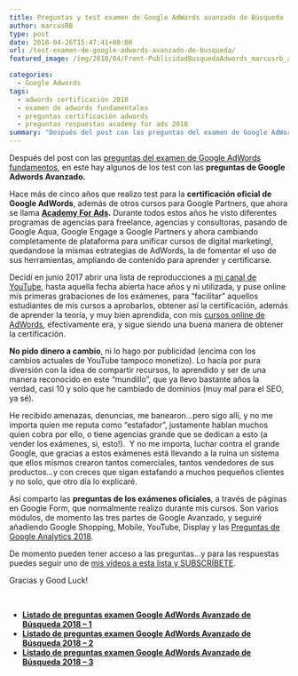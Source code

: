 ```yaml
---
title: Preguntas y test examen de Google AdWords avanzado de Búsqueda
author: marcusRB
type: post
date: 2018-04-26T15:47:41+00:00
url: /test-examen-de-google-adwords-avanzado-de-busqueda/
featured_image: /img/2018/04/Front-PublicidadBusquedaAdwords_marcusrb_abr2017-260x146.png

categories:
  - Google Adwords
tags:
  - adwords certificación 2018
  - examen de adwords fundamentales
  - preguntas certificación adwords
  - preguntas respuestas academy for ads 2018
summary: "Después del post con las preguntas del examen de Google AdWords fundamentos, en este hay algunos de los test con las preguntas de Google Adwords Avanzado."
---
```


Después del post con las [preguntas del examen de Google AdWords fundamentos][1], en este hay algunos de los test con las **preguntas de Google Adwords Avanzado.**

Hace más de cinco años que realizo test para la **certificación oficial de Google AdWords**, además de otros cursos para Google Partners, que ahora se llama **<a href="https://landing.google.com/academyforads/#?modal_active=none" target="_blank" rel="noopener">Academy For Ads</a>.** Durante todos estos años he visto diferentes programas de agencias para freelance, agencias y consultoras, pasando de Google Aqua, Google Engage a Google Partners y ahora cambiando completamente de plataforma para unificar cursos de digital marketingl, quedandose la mismas estrategias de AdWords, la de fomentar el uso de sus herramientas, ampliando de contenido para aprender y certificarse.

Decidí en junio 2017 abrir una lista de reproducciones a <a href="https://www.youtube.com/channel/UCwP4ZMmMVcXpzHLj5H3WnYw" target="_blank" rel="noopener">mi canal de YouTube</a>, hasta aquella fecha abierta hace años y ni utilizada, y puse online mis primeras grabaciones de los exámenes, para &#8220;facilitar&#8221; aquellos estudiantes de mis cursos a aprobarlos, obtener así la certificación, además de aprender la teoría, y muy bien aprendida, con mis <a href="https://www.kpischool.eu/programa-curso-online-google-adwords-avanzado.html" target="_blank" rel="noopener">cursos online de AdWords</a>, efectivamente era, y sigue siendo una buena manera de obtener la certificación.

**No pido dinero a cambio**, ni lo hago por publicidad (encima con los cambios actuales de YouTube tampoco monetizo). Lo hacía por pura diversión con la idea de compartir recursos, lo aprendido y ser de una manera reconocido en este &#8220;mundillo&#8221;, que ya llevo bastante años la verdad, casi 10 y solo que he cambiado de dominios (muy mal para el SEO, ya sé).

He recibido amenazas, denuncias, me banearon&#8230;pero sigo allí, y no me importa quien me reputa como &#8220;estafador&#8221;, justamente hablan muchos quien cobra por ello, o tiene agencias grande que se dedican a esto (a vender los exámenes, si, esto!).  Y no me importa, luchar contra el grande Google, que gracias a estos exámenes está llevando a la ruina un sistema que ellos mismos crearon tantos comerciales, tantos vendedores de sus productos&#8230;y con creces que sigan estafando a muchos pequeños clientes y no solo, que otro día lo explicaré.

Así comparto las **preguntas de los exámenes oficiales**, a través de páginas en Google Form, que normalmente realizo durante mis cursos. Son varios módulos, de momento las tres partes de Google Avanzado, y seguiré añadiendo Google Shopping, Mobile, YouTube, Display y las [Preguntas de Google Analytics 2018][2].

De momento pueden tener acceso a las preguntas&#8230;y para las respuestas puedes seguir uno de <a href="https://www.youtube.com/playlist?list=PLzxNDhvkuNyK-xDs0FDpc3MeDpBpGdpP9&sub_confirmation=1" target="_blank" rel="noopener">mis vídeos a esta lista y SUBSCRÍBETE</a>.

Gracias y Good Luck!

&nbsp;

  * <a href="/recursos/test-preguntas-examen-certificacion-google-adwords-avanzado-de-busqueda-parte-1/" target="_blank" rel="noopener"><strong>Listado de preguntas examen Google AdWords Avanzado de Búsqueda 2018 &#8211; 1</strong></a>
  * <a href="/recursos/test-preguntas-examen-certificacion-google-adwords-avanzado-de-busqueda-parte-2/" target="_blank" rel="noopener"><strong>Listado de preguntas examen Google AdWords Avanzado de Búsqueda 2018 &#8211; 2</strong></a>
  * <a href="/recursos/test-preguntas-examen-certificacion-google-adwords-avanzado-de-busqueda-parte-3/" target="_blank" rel="noopener"><strong>Listado de preguntas examen Google AdWords Avanzado de Búsqueda 2018 &#8211; 3</strong></a>

<p style="text-align: center;">

 [1]: https://www.marcusrb.com/recursos/buscas-las-respuestas-del-examen-de-google-adwords-fundamentales/
 [2]: https://www.marcusrb.com/recursos/buscas-las-respuestas-del-examen-de-google-analytics/
